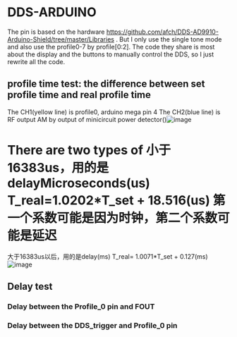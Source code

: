 # DDS-ARDUINO
The pin is based on the hardware https://github.com/afch/DDS-AD9910-Arduino-Shield/tree/master/Libraries .
But I only use the single tone mode and also use the profile0-7 by profile[0:2].
The code they share is most about the display and the buttons to manually control the DDS, so I just rewrite all the code.
## profile time test: the difference between set profile time and real profile time
The CH1(yellow line) is profile0, arduino mega pin 4
The CH2(blue line) is RF output AM by output of minicircuit power detector()![image](https://user-images.githubusercontent.com/39110126/134913237-80617bbc-fa4b-42f3-acbb-ba40a499e314.png)

There are two types of 
小于16383us，用的是delayMicroseconds(us)
T_real=1.0202*T_set + 18.516(us)
第一个系数可能是因为时钟，第二个系数可能是延迟
====================================================
大于16383us以后，用的是delay(ms)
T_real= 1.0071*T_set + 0.127(ms)
![image](https://user-images.githubusercontent.com/39110126/134913158-1429cb84-77b1-4e8a-8db5-1a9344d2622a.png)

## Delay test

### Delay between the Profile_0 pin and FOUT

### Delay between the DDS_trigger and Profile_0 pin
